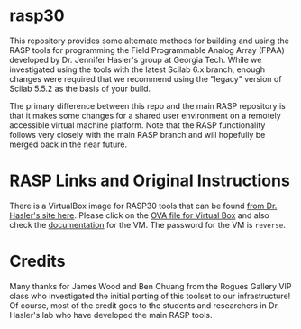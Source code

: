 # rasp30

This repository provides some alternate methods for building and using the RASP tools for programming the Field Programmable Analog Array (FPAA) developed by Dr. Jennifer Hasler's group at Georgia Tech. While we investigated using the tools with the latest Scilab 6.x branch, enough changes were required that we recommend using the "legacy" version of Scilab 5.5.2 as the basis of your build. 

The primary difference between this repo and the main RASP repository is that it makes some changes for a shared user environment on a remotely accessible virtual machine platform. Note that the RASP functionality follows very closely with the main RASP branch and will hopefully be merged back in the near future. 

# RASP Links and Original Instructions
There is a VirtualBox image for RASP30 tools that can be found [from Dr. Hasler's site here](http://hasler.ece.gatech.edu/FPAAtool/index.html). Please click on the [OVA file for Virtual Box](http://hasler.ece.gatech.edu/FPAAtool/class.ova) and also check the [documentation](http://hasler.ece.gatech.edu/FPAAtool/VM_FPAA_setup01.pdf) for the VM. The password for the VM is `reverse`.

# Credits 
Many thanks for James Wood and Ben Chuang from the Rogues Gallery VIP class who investigated the initial porting of this toolset to our infrastructure! Of course, most of the credit goes to the students and researchers in Dr. Hasler's lab who have developed the main RASP tools.

